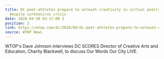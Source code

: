 ```yaml
---
title: DC poet-athletes prepare to unleash creativity in virtual poetry showcase,
  despite coronavirus crisis
date: 2020-04-30 03:17:00 Z
position: 2
link: https://wtop.com/dc/2020/04/dc-poet-athletes-prepare-to-unleash-creativity-in-virtual-poetry-showcase-despite-coronavirus-crisis/
source: WTOP News
---
```


WTOP's Dave Johnson interviews DC SCORES Director of Creative Arts and Education, Charity Blackwell, to discuss Our Words Our City LIVE.